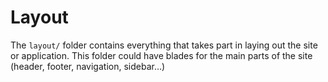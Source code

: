 # Layout

The `layout/` folder contains everything that takes part in laying out the site or application. This folder could have blades for the main parts of the site (header, footer, navigation, sidebar…)
